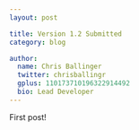 ```yaml
---
layout: post

title: Version 1.2 Submitted
category: blog

author:
  name: Chris Ballinger
  twitter: chrisballingr
  gplus: 110173710196322914492 
  bio: Lead Developer
---
```


First post!